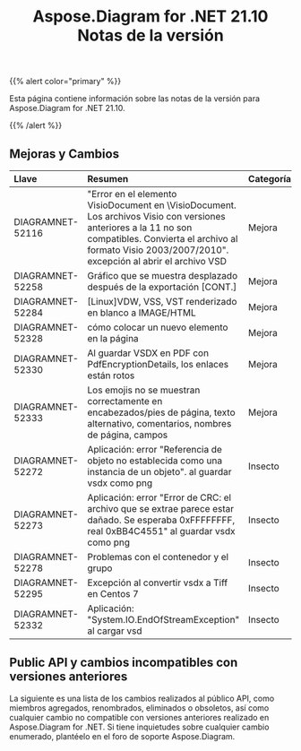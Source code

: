 ﻿---
title: Aspose.Diagram for .NET 21.10 Notas de la versión
type: docs
weight: 3
url: /es/net/aspose-diagram-for-net-21-10-release-notes/
---
{{% alert color="primary" %}} 

Esta página contiene información sobre las notas de la versión para Aspose.Diagram for .NET 21.10.

{{% /alert %}} 
## **Mejoras y Cambios**

|**Llave**|**Resumen**|**Categoría**|
|:- |:- |:- |
|DIAGRAMNET-52116|"Error en el elemento VisioDocument en \VisioDocument. Los archivos Visio con versiones anteriores a la 11 no son compatibles. Convierta el archivo al formato Visio 2003/2007/2010". excepción al abrir el archivo VSD|Mejora|
|DIAGRAMNET-52258|Gráfico que se muestra desplazado después de la exportación [CONT.]|Mejora|
|DIAGRAMNET-52284|[Linux]VDW, VSS, VST renderizado en blanco a IMAGE/HTML|Mejora|
|DIAGRAMNET-52328|cómo colocar un nuevo elemento en la página|Mejora|
|DIAGRAMNET-52330|Al guardar VSDX en PDF con PdfEncryptionDetails, los enlaces están rotos|Mejora|
|DIAGRAMNET-52333|Los emojis no se muestran correctamente en encabezados/pies de página, texto alternativo, comentarios, nombres de página, campos|Mejora|
|DIAGRAMNET-52272|Aplicación: error "Referencia de objeto no establecida como una instancia de un objeto". al guardar vsdx como png|Insecto|
|DIAGRAMNET-52273|Aplicación: error "Error de CRC: el archivo que se extrae parece estar dañado. Se esperaba 0xFFFFFFFF, real 0xBB4C4551" al guardar vsdx como png|Insecto|
|DIAGRAMNET-52278|Problemas con el contenedor y el grupo|Insecto|
|DIAGRAMNET-52295|Excepción al convertir vsdx a Tiff en Centos 7|Insecto|
|DIAGRAMNET-52332|Aplicación: "System.IO.EndOfStreamException" al cargar vsd|Insecto|


## **Public API y cambios incompatibles con versiones anteriores**
La siguiente es una lista de los cambios realizados al público API, como miembros agregados, renombrados, eliminados o obsoletos, así como cualquier cambio no compatible con versiones anteriores realizado en Aspose.Diagram for .NET. Si tiene inquietudes sobre cualquier cambio enumerado, plantéelo en el foro de soporte Aspose.Diagram.





